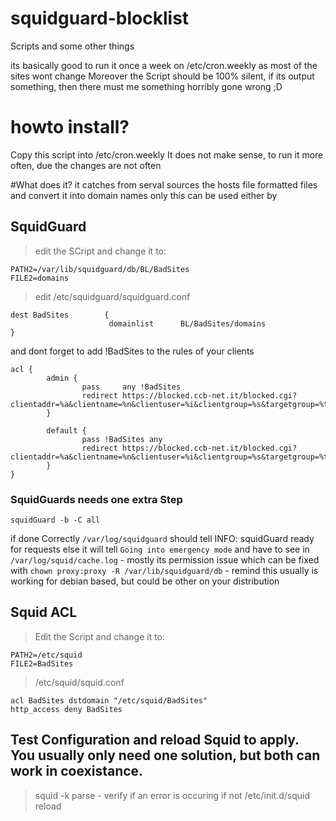 # squidguard-blocklist
Scripts and some other things


its basically good to run it once a week on /etc/cron.weekly as most of the sites wont change
Moreover the Script should be 100% silent, if its output something, then there must me something horribly gone wrong ;D



# howto install?
Copy this script into /etc/cron.weekly
It does not make sense, to run it more often, due the changes are not often


#What does it?
it catches from serval sources the hosts file formatted files and convert it into domain names only
this can be used either by 

## SquidGuard
> edit the SCript and change it to:
```
PATH2=/var/lib/squidguard/db/BL/BadSites
FILE2=domains
```
 
> edit /etc/squidguard/squidguard.conf
```
dest BadSites        {  
                      domainlist      BL/BadSites/domains  
}  
```
and dont forget to add !BadSites to the rules of your clients

```
acl {
        admin {
                pass     any !BadSites
                redirect https://blocked.ccb-net.it/blocked.cgi?clientaddr=%a&clientname=%n&clientuser=%i&clientgroup=%s&targetgroup=%t&url=%u
        }

        default {
                pass !BadSites any
                redirect https://blocked.ccb-net.it/blocked.cgi?clientaddr=%a&clientname=%n&clientuser=%i&clientgroup=%s&targetgroup=%t&url=%u
        }
}
```

### SquidGuards needs one extra Step
```
squidGuard -b -C all
```

if done Correctly `/var/log/squidguard` should tell INFO: squidGuard ready for requests else it will tell `Going into emergency mode` and have to see in `/var/log/squid/cache.log` - mostly its  permission issue which can be fixed with `chown proxy:proxy -R /var/lib/squidguard/db` - remind this usually is working for debian based, but could be other on your distribution

  
## Squid ACL

> Edit the Script and change it to:
```
PATH2=/etc/squid
FILE2=BadSites
```

> /etc/squid/squid.conf
```
acl BadSites dstdomain "/etc/squid/BadSites"
http_access deny BadSites
```


## Test Configuration and reload Squid to apply. You usually only need one solution, but both can work in coexistance.

> squid -k parse - verify if an error is occuring if not
> /etc/init.d/squid reload



